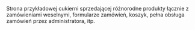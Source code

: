 
Strona przykładowej cukierni sprzedającej różnorodne produkty łącznie z zamówieniami weselnymi, formularze zamówień, koszyk, pełna obsługa zamówień przez administratora, itp.
